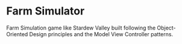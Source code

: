 # Farm Simulator

Farm Simulation game like Stardew Valley built following the Object-Oriented Design principles and the Model View Controller patterns.
